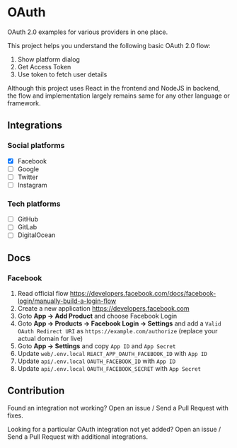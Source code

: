 # OAuth

OAuth 2.0 examples for various providers in one place.

This project helps you understand the following basic OAuth 2.0 flow:

1. Show platform dialog
2. Get Access Token
3. Use token to fetch user details

Although this project uses React in the frontend and NodeJS in backend, the flow and implementation largely remains same for any other language or framework.

## Integrations

### Social platforms

- [x] Facebook
- [ ] Google
- [ ] Twitter
- [ ] Instagram

### Tech platforms

- [ ] GitHub
- [ ] GitLab
- [ ] DigitalOcean

## Docs

### Facebook

1. Read official flow https://developers.facebook.com/docs/facebook-login/manually-build-a-login-flow
2. Create a new application https://developers.facebook.com
3. Goto **App → Add Product** and choose Facebook Login
4. Goto **App → Products → Facebook Login → Settings** and add a `Valid OAuth Redirect URI` as `https://example.com/authorize` (replace your actual domain for live)
5. Goto **App → Settings** and copy `App ID` and `App Secret`
6. Update `web/.env.local` `REACT_APP_OAUTH_FACEBOOK_ID` with `App ID`
7. Update `api/.env.local` `OAUTH_FACEBOOK_ID` with `App ID`
8. Update `api/.env.local` `OAUTH_FACEBOOK_SECRET` with `App Secret`

## Contribution

Found an integration not working? Open an issue / Send a Pull Request with fixes.

Looking for a particular OAuth integration not yet added? Open an issue / Send a Pull Request with additional integrations.
